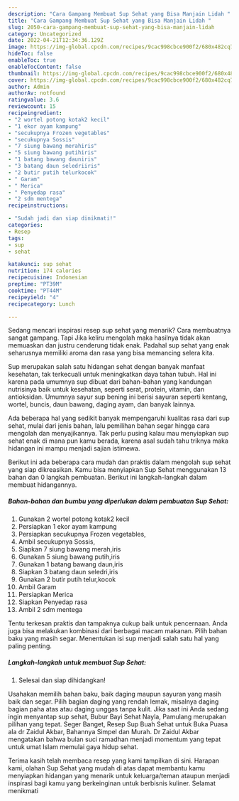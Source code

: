 ```yaml
---
description: "Cara Gampang Membuat Sup Sehat yang Bisa Manjain Lidah "
title: "Cara Gampang Membuat Sup Sehat yang Bisa Manjain Lidah "
slug: 2050-cara-gampang-membuat-sup-sehat-yang-bisa-manjain-lidah
category: Uncategorized
date: 2022-04-21T12:34:36.129Z
image: https://img-global.cpcdn.com/recipes/9cac998cbce900f2/680x482cq70/sup-sehat-foto-resep-utama.jpg
hideToc: false
enableToc: true
enableTocContent: false
thumbnail: https://img-global.cpcdn.com/recipes/9cac998cbce900f2/680x482cq70/sup-sehat-foto-resep-utama.jpg
cover: https://img-global.cpcdn.com/recipes/9cac998cbce900f2/680x482cq70/sup-sehat-foto-resep-utama.jpg
author: Admin
authorAv: notfound
ratingvalue: 3.6
reviewcount: 15
recipeingredient:
- "2 wortel potong kotak2 kecil"
- "1 ekor ayam kampung"
- "secukupnya Frozen vegetables"
- "secukupnya Sossis"
- "7 siung bawang merahiris"
- "5 siung bawang putihiris"
- "1 batang bawang dauniris"
- "3 batang daun seledriiris"
- "2 butir putih telurkocok"
- " Garam"
- " Merica"
- " Penyedap rasa"
- "2 sdm mentega"
recipeinstructions:

- "Sudah jadi dan siap dinikmati!"
categories:
- Resep
tags:
- sup
- sehat

katakunci: sup sehat 
nutrition: 174 calories
recipecuisine: Indonesian
preptime: "PT39M"
cooktime: "PT44M"
recipeyield: "4"
recipecategory: Lunch

---
```



Sedang mencari inspirasi resep sup sehat yang menarik? Cara membuatnya sangat gampang. Tapi Jika keliru mengolah maka hasilnya tidak akan memuaskan dan justru cenderung tidak enak. Padahal sup sehat yang enak seharusnya memiliki aroma dan rasa yang bisa memancing selera kita.


Sup merupakan salah satu hidangan sehat dengan banyak manfaat kesehatan, tak terkecuali untuk meningkatkan daya tahan tubuh. Hal ini karena pada umumnya sup dibuat dari bahan-bahan yang kandungan nutrisinya baik untuk kesehatan, seperti serat, protein, vitamin, dan antioksidan. Umumnya sayur sup bening ini berisi sayuran seperti kentang, wortel, buncis, daun bawang, daging ayam, dan banyak lainnya.

Ada beberapa hal yang sedikit banyak mempengaruhi kualitas rasa dari sup sehat, mulai dari jenis bahan, lalu pemilihan bahan segar hingga cara mengolah dan menyajikannya. Tak perlu pusing kalau mau menyiapkan sup sehat enak di mana pun kamu berada, karena asal sudah tahu triknya maka hidangan ini mampu menjadi sajian istimewa.


Berikut ini ada beberapa cara mudah dan praktis dalam mengolah sup sehat yang siap dikreasikan. Kamu bisa menyiapkan Sup Sehat menggunakan 13 bahan dan 0 langkah pembuatan. Berikut ini langkah-langkah dalam membuat hidangannya.

<!--inarticleads1-->

##### Bahan-bahan dan bumbu yang diperlukan dalam pembuatan Sup Sehat:

1. Gunakan 2 wortel potong kotak2 kecil
1. Persiapkan 1 ekor ayam kampung
1. Persiapkan secukupnya Frozen vegetables,
1. Ambil secukupnya Sossis,
1. Siapkan 7 siung bawang merah,iris
1. Gunakan 5 siung bawang putih,iris
1. Gunakan 1 batang bawang daun,iris
1. Siapkan 3 batang daun seledri,iris
1. Gunakan 2 butir putih telur,kocok
1. Ambil  Garam
1. Persiapkan  Merica
1. Siapkan  Penyedap rasa
1. Ambil 2 sdm mentega


Tentu terkesan praktis dan tampaknya cukup baik untuk pencernaan. Anda juga bisa melakukan kombinasi dari berbagai macam makanan. Pilih bahan baku yang masih segar. Menentukan isi sup menjadi salah satu hal yang paling penting. 

<!--inarticleads2-->

##### Langkah-langkah untuk membuat Sup Sehat:


1. Selesai dan siap dihidangkan!

Usahakan memilih bahan baku, baik daging maupun sayuran yang masih baik dan segar. Pilih bagian daging yang rendah lemak, misalnya daging bagian paha atas atau daging unggas tanpa kulit. Jika saat ini Anda sedang ingin menyantap sup sehat, Bubur Bayi Sehat Nayla, Pamulang merupakan pilihan yang tepat. Seger Banget, Resep Sup Buah Sehat untuk Buka Puasa ala dr Zaidul Akbar, Bahannya Simpel dan Murah. Dr Zaidul Akbar mengatakan bahwa bulan suci ramadhan menjadi momentum yang tepat untuk umat Islam memulai gaya hidup sehat. 

Terima kasih telah membaca resep yang kami tampilkan di sini. Harapan kami, olahan Sup Sehat yang mudah di atas dapat membantu kamu menyiapkan hidangan yang menarik untuk keluarga/teman ataupun menjadi inspirasi bagi kamu yang berkeinginan untuk berbisnis kuliner. Selamat menikmati
